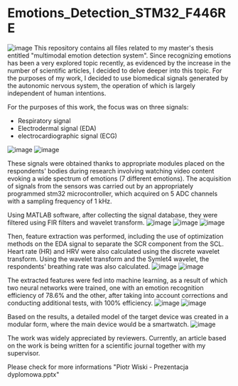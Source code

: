 # Emotions_Detection_STM32_F446RE
![image](https://github.com/Shooterqq/Emotions_Detection_STM32_F446RE/assets/102792345/9852d6bc-811d-4225-b80c-a2542749750f)
This repository contains all files related to my master's thesis entitled "multimodal emotion detection system". Since recognizing emotions has been a very explored topic recently, as evidenced by the increase in the number of scientific articles, I decided to delve deeper into this topic.
For the purposes of my work, I decided to use biomedical signals generated by the autonomic nervous system, the operation of which is largely independent of human intentions.

For the purposes of this work, the focus was on three signals:
- Respiratory signal
- Electrodermal signal (EDA)
- electrocardiographic signal (ECG)

![image](https://github.com/Shooterqq/Emotions_Detection_STM32_F446RE/assets/102792345/c6f3b923-69de-4b9c-8305-bb133e91dbe5)
![image](https://github.com/Shooterqq/Emotions_Detection_STM32_F446RE/assets/102792345/b4771af3-d232-48c7-9ae0-787ced5a5d5b)

These signals were obtained thanks to appropriate modules placed on the respondents' bodies during research involving watching video content evoking a wide spectrum of emotions (7 different emotions). The acquisition of signals from the sensors was carried out by an appropriately programmed stm32 microcontroller, which acquired on 5 ADC channels with a sampling frequency of 1 kHz.

Using MATLAB software, after collecting the signal database, they were filtered using FIR filters and wavelet transform.
![image](https://github.com/Shooterqq/Emotions_Detection_STM32_F446RE/assets/102792345/e396144e-f78d-4cf4-a5a1-5762277076e0)
![image](https://github.com/Shooterqq/Emotions_Detection_STM32_F446RE/assets/102792345/1291d16d-bdbf-461a-88ba-f78500479289)
![image](https://github.com/Shooterqq/Emotions_Detection_STM32_F446RE/assets/102792345/91f09a2b-8777-4d7f-b47a-9d06946bed96)

Then, feature extraction was performed, including the use of optimization methods on the EDA signal to separate the SCR component from the SCL. Heart rate (HR) and HRV were also calculated using the discrete wavelet transform. Using the wavelet transform and the Symlet4 wavelet, the respondents' breathing rate was also calculated.
![image](https://github.com/Shooterqq/Emotions_Detection_STM32_F446RE/assets/102792345/d10b410a-b0ac-4f66-b4b0-237dd2206455)
![image](https://github.com/Shooterqq/Emotions_Detection_STM32_F446RE/assets/102792345/56a8f04c-e2c5-41d1-9a76-29ff721d2c68)

The extracted features were fed into machine learning, as a result of which two neural networks were trained, one with an emotion recognition efficiency of 78.6% and the other, after taking into account corrections and conducting additional tests, with 100% efficiency.
![image](https://github.com/Shooterqq/Emotions_Detection_STM32_F446RE/assets/102792345/0b98357a-6aee-4267-ba0e-4f2e5d36988f)
![image](https://github.com/Shooterqq/Emotions_Detection_STM32_F446RE/assets/102792345/1b8b2d3b-67dc-4dc8-bb7d-43c8a2c73113)

Based on the results, a detailed model of the target device was created in a modular form, where the main device would be a smartwatch.
![image](https://github.com/Shooterqq/Emotions_Detection_STM32_F446RE/assets/102792345/deefa8e1-dec7-4c57-8774-3fa78a96ec5a)

The work was widely appreciated by reviewers. Currently, an article based on the work is being written for a scientific journal together with my supervisor.
​

Please check for more informations "Piotr Wiski - Prezentacja dyplomowa.pptx"

